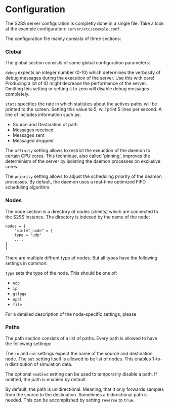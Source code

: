 # Configuration

The S2SS server configuration is completly done in a single file.
Take a look at the example configuration: `server/etc/example.conf`.

The configuration file mainly consists of three sections:

### Global

The global section consists of some global configuration parameters:

`debug` expects an integer number (0-10) which determines the verbosity of debug messages during the execution of the server.
Use this with care! Producing a lot of IO might decrease the performance of the server.
Omitting this setting or setting it to zero will disable debug messages completely.

`stats` specifies the rate in which statistics about the actives paths will be printed to the screen.
Setting this value to 5, will print 5 lines per second.
A line of includes information such as:
  - Source and Destination of path
  - Messages received
  - Messages sent
  - Messaged dropped

The `affinity` setting allows to restrict the exeuction of the daemon to certain CPU cores.
This technique, also called 'pinning', improves the determinism of the server by isolating the daemon processes on exclusive cores.

The `priority` setting allows to adjust the scheduling priority of the deamon processes.
By default, the daemon uses a real-time optimized FIFO scheduling algorithm.

### Nodes

The node section is a directory of nodes (clients) which are connected to the S2SS instance.
The directory is indexed by the name of the node:

    nodes = {
        "sintef_node" = {
	    type = "udp"
	    ....
	}
    }

There are multiple diffrent type of nodes. But all types have the following settings in common:

`type` sets the type of the node. This should be one of:
  - `udp`
  - `ip`
  - `gtfpga`
  - `opal`
  - `file`

For a detailed description of the node-specific settings, please

### Paths

The path section consists of a list of paths.
Every path is allowed to have the following settings:

The `in` and `out` settings expect the name of the source and destination node.
The `out` setting itself is allowed to be list of nodes.
This enables 1-to-n distribution of simulation data.

The optional `enabled` setting can be used to temporarily disable a path.
If omitted, the path is enabled by default.

By default, the path is unidirectional. Meaning, that it only forwards samples from the source to the destination.
Sometimes a bidirectional path is needed.
This can be accomplished by setting `reverse` to `true`.
